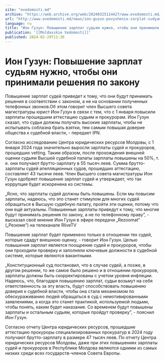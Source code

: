 ```yaml
---
site: "evedomosti.md"
archive: "https://web.archive.org/web/20240325114427/www.evedomosti.md/news/ion-guzun-povyshenie-zarplat-sudyam-nuzhno-chtoby-oni-prinim"
url: "http://www.evedomosti.md/news/ion-guzun-povyshenie-zarplat-sudyam-nuzhno-chtoby-oni-prinim"
language: ru
title: "Ион Гузун: Повышение зарплат судьям нужно, чтобы они принимали решения по закону"
publication: '[[Moldavskie Vedomosti]]'
published: 2024-02-29T11:36
---
```


# Ион Гузун: Повышение зарплат судьям нужно, чтобы они принимали решения по закону

Повышение зарплат судей приведет к тому, что они будут принимать решения в соответствии с законом, а не на основании полученных телефонных звонков.Об этом говорит член Высшего совета магистратуры юрист Ион Гузун в связи с тем, что с 1 января повысили зарплаты прошедшим аттестацию судьям и прокурорам. Ион Гузун сказал, что судьи должны получать высокие зарплаты, чтобы не испытывать соблазна брать взятки, тем самым повышая доверие общества к судебной власти, - передает IPN.

Согласно исследованию Центра юридических ресурсов Молдовы, с 1 января 2024 года значительно выросли зарплаты судей и прокуроров, прошедших vetting. Таким образом, после прохождения внешней оценки судьям Высшей судебной палаты зарплаты повышены на 50%, т. е. они получают брутто-зарплату в 55 тысяч леев. Сумма брутто-зарплаты судей апелляционных судов, прошедших аттестацию, составляет 43 тысячи леев. Член Высшего совета магистратуры Ион Гузун одобряет повышение зарплат судей и утверждает, что так коррупция будет искоренена из системы.

„Ясно, что зарплаты судей должны быть повышены. Если мы повысим зарплаты, надеюсь, что это станет стимулом для многих судей обращаться в Высшую судебную палату, пройти эти оценки, потому что они ещё актуальны. Повышенные зарплаты приведут к тому, что многие будут принимать решения по закону, а не по телефонному праву”, - высказал своё мнение Ион Гузун в эфире передачи „Rezoomat” („Резюме”) на телеканале RliveTV

Повышение зарплат будет применено только в отношении тех судей, которые сдадут внешнюю оценку, - говорит Ион Гузун. Целью повышения зарплат является поощрение судей и прокуроров, чтобы они проходили проверку и заполняли ключевые должности в судебной системе, которые являются вакантными.

„Конституционный суд постановил, что в случае судей, а позже, в другом решении, то же самое было решено и в отношении прокуроров, зарплаты должны быть скорректированы с учетом уровня инфляции. Надеюсь, что, благодаря повышению зарплат, судьи возьмут на себя ответственность за эту власть, будут способствовать повышению доверия к судебной власти, чтобы она стала механизмом по обескураживанию людей обращаться в суд с немотивированными заявлениями, а когда это станет практикой, используемой людьми, чтобы понять, каким будет наказание. Со временем будут повышены зарплаты и остальным судьям, которые пройдут проверку”, - пояснил Ион Гузун.

Согласно отчету Центра юридических ресурсов, прошедшие аттестацию прокуроры специализированных прокуратур в 2024 году получают брутто-зарплату в размере 47 тысяч леев. По отчету Центра юридических ресурсов Молдовы, даже при этих повышениях зарплаты судей и прокуроров в Республике Молдова являются одними из самых низких среди всех государств-членов Совета Европы.
